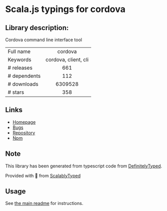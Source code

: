 
# Scala.js typings for cordova


## Library description:
Cordova command line interface tool

|                    |                 |
| ------------------ | :-------------: |
| Full name          | cordova |
| Keywords           | cordova, client, cli |
| # releases         | 661 |
| # dependents       | 112 |
| # downloads        | 6309528 |
| # stars            | 358 |

## Links
- [Homepage](https://github.com/apache/cordova-cli#readme)
- [Bugs](https://github.com/apache/cordova-cli/issues)
- [Repository](https://github.com/apache/cordova-cli)
- [Npm](https://www.npmjs.com/package/cordova)
    


## Note
This library has been generated from typescript code from [DefinitelyTyped](https://definitelytyped.org).

Provided with :purple_heart: from [ScalablyTyped](https://github.com/oyvindberg/ScalablyTyped)

## Usage
See [the main readme](../../readme.md) for instructions.


